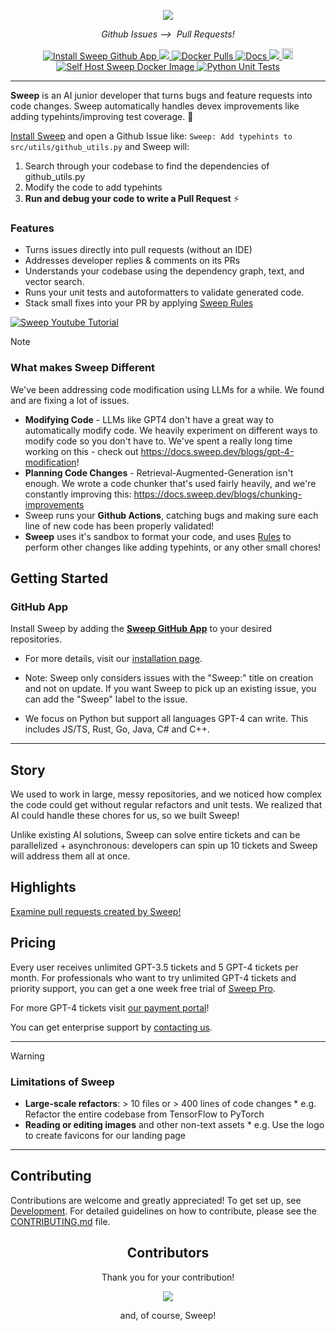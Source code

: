 <p align="center">
    <img src="https://github.com/sweepai/sweep/assets/26889185/39d500fc-9276-402c-9ec7-3e61f57ad233">
</p>
<p align="center">
    <i>Github Issues ⟶&nbsp; Pull Requests! </i>
</p>
<p align="center">
    <a href="https://github.com/apps/sweep-ai">
        <img alt="Install Sweep Github App" src="https://img.shields.io/badge/Install Sweep-GitHub App-purple?link=https://github.com/apps/sweep-ai">
    </a>
    <a href="https://discord.gg/sweep">
        <img src="https://dcbadge.vercel.app/api/server/sweep?style=flat" />
    </a>
    <a href="https://hub.docker.com/r/sweepai/sweep">
        <img alt="Docker Pulls" src="https://img.shields.io/docker/pulls/sweepai/sweep" />
    </a>
    <a href="https://docs.sweep.dev/">
        <img alt="Docs" src="https://img.shields.io/badge/Docs-docs.sweep.dev-red?link=https%3A%2F%2Fdocs.sweep.dev">
    </a>
    <a href="https://github.com/sweepai/sweep">
        <img src="https://img.shields.io/github/commit-activity/m/sweepai/sweep" />
    </a>
    <a href="https://pypi.org/project/sweepai">
        <img src="https://badge.fury.io/py/sweepai.svg" alt="PyPI version" height="18">
    </a>
    <a href="https://hub.docker.com/r/sweepai/sweep">
        <img alt="Self Host Sweep Docker Image" src="https://img.shields.io/badge/Host Sweep-Docker Image-2496ED?link=https://hub.docker.com/r/sweepai/sweep">
    </a>
    <a href="https://github.com/sweepai/sweep/actions/workflows/unittest.yml">
        <img src="https://github.com/sweepai/sweep/actions/workflows/unittest.yml/badge.svg" alt="Python Unit Tests">
    </a>
</p>

---

<b>Sweep</b> is an AI junior developer that turns bugs and feature requests into code changes. Sweep automatically handles devex improvements like adding typehints/improving test coverage. :robot:

[Install Sweep](https://github.com/apps/sweep-ai) and open a Github Issue like: `Sweep: Add typehints to src/utils/github_utils.py` and Sweep will:
1. Search through your codebase to find the dependencies of github_utils.py
2. Modify the code to add typehints
3. **Run and debug your code to write a Pull Request** ⚡

### Features
* Turns issues directly into pull requests (without an IDE)
* Addresses developer replies & comments on its PRs
* Understands your codebase using the dependency graph, text, and vector search.
* Runs your unit tests and autoformatters to validate generated code.
* Stack small fixes into your PR by applying [Sweep Rules](https://docs.sweep.dev/usage/config#tips-for-writing-rules)

[![Sweep Youtube Tutorial](docs/public/assets/youtube_thumbnail.png)](https://www.youtube.com/watch?v=GVEkDZmWw8E)


> [!NOTE]
> ### What makes Sweep Different
> We've been addressing code modification using LLMs for a while. We found and are fixing a lot of issues.
>  - **Modifying Code** - LLMs like GPT4 don't have a great way to automatically modify code. We heavily experiment on different ways to modify code so you don't have to. We've spent a really long time working on this - check out https://docs.sweep.dev/blogs/gpt-4-modification!
> - **Planning Code Changes** - Retrieval-Augmented-Generation isn't enough. We wrote a code chunker that's used fairly heavily, and we're constantly improving this: https://docs.sweep.dev/blogs/chunking-improvements
> -  Sweep runs your **Github Actions**, catching bugs and making sure each line of new code has been properly validated!
> -  **Sweep** uses it's sandbox to format your code, and uses [Rules](https://docs.sweep.dev/usage/config#tips-for-writing-rules) to perform other changes like adding typehints, or any other small chores!


## Getting Started

### GitHub App
Install Sweep by adding the [**Sweep GitHub App**](https://github.com/apps/sweep-ai) to your desired repositories.

* For more details, visit our [installation page](https://docs.sweep.dev/getting-started).

* Note: Sweep only considers issues with the "Sweep:" title on creation and not on update. If you want Sweep to pick up an existing issue, you can add the "Sweep" label to the issue.

* We focus on Python but support all languages GPT-4 can write. This includes JS/TS, Rust, Go, Java, C# and C++.

---

## Story

We used to work in large, messy repositories, and we noticed how complex the code could get without regular refactors and unit tests. We realized that AI could handle these chores for us, so we built Sweep!

Unlike existing AI solutions, Sweep can solve entire tickets and can be parallelized + asynchronous: developers can spin up 10 tickets and Sweep will address them all at once.

## Highlights
[Examine pull requests created by Sweep!](https://docs.sweep.dev/about/examples)

## Pricing
Every user receives unlimited GPT-3.5 tickets and 5 GPT-4 tickets per month. For professionals who want to try unlimited GPT-4 tickets and priority support, you can get a one week free trial of [Sweep Pro](https://buy.stripe.com/00g5npeT71H2gzCfZ8).

For more GPT-4 tickets visit <a href='https://buy.stripe.com/00g3fh7qF85q0AE14d'>our payment portal</a>!

You can get enterprise support by [contacting us](https://form.typeform.com/to/wliuvyWE).

---

> [!WARNING]
> ### Limitations of Sweep
> * **Large-scale refactors**: > 10 files or > 400 lines of code changes
    * e.g. Refactor the entire codebase from TensorFlow to PyTorch
> * **Reading or editing images** and other non-text assets
    * e.g. Use the logo to create favicons for our landing page
---

## Contributing

Contributions are welcome and greatly appreciated! To get set up, see [Development](https://github.com/sweepai/sweep#development). For detailed guidelines on how to contribute, please see the [CONTRIBUTING.md](CONTRIBUTING.md) file.


<h2 align="center">
    Contributors
</h2>
<p align="center">
    Thank you for your contribution!
</p>
<p align="center">
    <a href="https://github.com/sweepai/sweep/graphs/contributors">
      <img src="https://contrib.rocks/image?repo=sweepai/sweep" />
    </a>
</p>
<p align="center">
    and, of course, Sweep!
</p>
